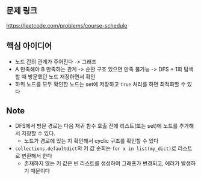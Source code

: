 ## 문제 링크
https://leetcode.com/problems/course-schedule

## 핵심 아이디어
- 노드 간의 관계가 주어진다 -> 그래프
- A 만족해야 B 만족하는 관계 -> 순환 구조 있으면 만족 불가능 -> DFS + 1회 탐색할 때 방문했던 노드 저장하면서 확인
- 하위 노드를 모두 확인한 노드는 set에 저장하고 `True` 처리를 하면 최적화할 수 있다

## Note
- DFS에서 방문 경로는 다음 재귀 함수 호출 전에 리스트(또는 set)에 노드를 추가해서 저장할 수 있다.
  - 노드가 경로에 있는 지 확인해서 cyclic 구조를 확인할 수 있다
- `collections.defaultdict`의 키 값 순회는 `for x in list(my_dict)`로 리스트로 변환해서 한다
  - 존재하지 않는 키 값은 빈 리스트를 생성하여 그래프가 변경되고, 에러가 발생하기 때문이다